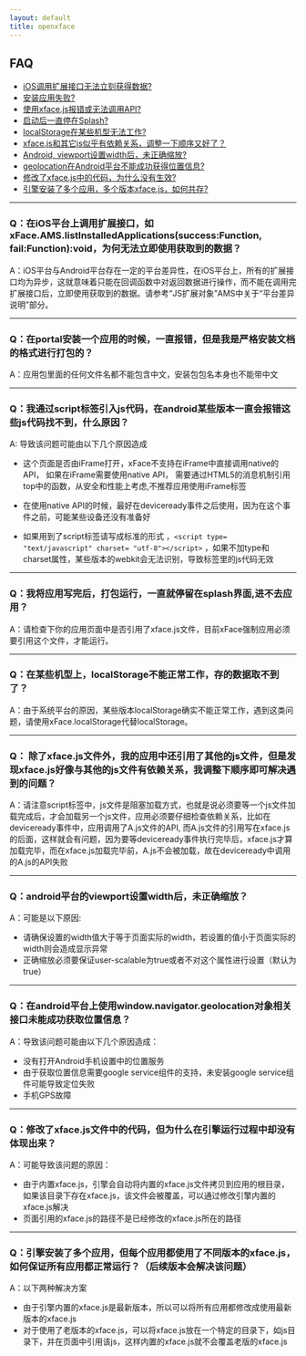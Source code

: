 ```yaml
---
layout: default
title: openxface
---
```


## FAQ

* [iOS调用扩展接口无法立刻获得数据?](#qiosxfaceamslistinstalledapplicationssuccessfunction_failfunctionvoid)
* [安装应用失败?](#qportal)
* [使用xface.js报错或无法调用API?](#qscriptjsandroidjs)
* [启动后一直停在Splash?](#qsplash)
* [localStorage在某些机型无法工作?](#qlocalstorage)
* [xface.js和其它js似乎有依赖关系，调整一下顺序又好了？](#q_xfacejsjsxfacejsjs)
* [Android, viewport设置width后，未正确缩放?](#qandroidviewportwidth)
* [geolocation在Android平台不能成功获得位置信息?](#qandroidwindownavigatorgeolocation)
* [修改了xface.js中的代码，为什么没有生效?](#qxfacejs)
* [引擎安装了多个应用，多个版本xface.js，如何共存?](#qxfacejs)

_______________
### Q：在iOS平台上调用扩展接口，如xFace.AMS.listInstalledApplications(success:Function, fail:Function):void，为何无法立即使用获取到的数据？

A：iOS平台与Android平台存在一定的平台差异性，在iOS平台上，所有的扩展接口均为异步，这就意味着只能在回调函数中对返回数据进行操作，而不能在调用完扩展接口后，立即使用获取到的数据。请参考“JS扩展对象”AMS中关于“平台差异说明”部分。

______________________________
### Q：在portal安装一个应用的时候，一直报错，但是我是严格安装文档的格式进行打包的？

A：应用包里面的任何文件名都不能包含中文，安装包包名本身也不能带中文

__________________
### Q：我通过script标签引入js代码，在android某些版本一直会报错这些js代码找不到，什么原因？

A: 导致该问题可能由以下几个原因造成

 - 这个页面是否由iFrame打开，xFace不支持在iFrame中直接调用native的API， 如果在iFrame需要使用native API， 需要通过HTML5的消息机制引用top中的函数，从安全和性能上考虑,不推荐应用使用iFrame标签
 
 - 在使用native API的时候，最好在deviceready事件之后使用，因为在这个事件之前，可能某些设备还没有准备好
 
 - 如果用到了script标签请写成标准的形式 ，`<script type= "text/javascript" charset= "utf-8"></script>` ，如果不加type和charset属性，某些版本的webkit会无法识别，导致标签里的js代码无效
 
____________________
### Q：我将应用写完后，打包运行，一直就停留在splash界面,进不去应用？


A：请检查下你的应用页面中是否引用了xface.js文件，目前xFace强制应用必须要引用这个文件，才能运行。

_______________
### Q：在某些机型上，localStorage不能正常工作，存的数据取不到了？

A：由于系统平台的原因，某些版本localStorage确实不能正常工作，遇到这类问题，请使用xFace.localStorage代替localStorage。

________________
### Q： 除了xface.js文件外，我的应用中还引用了其他的js文件，但是发现xface.js好像与其他的js文件有依赖关系，我调整下顺序即可解决遇到的问题？


A：请注意script标签中，js文件是阻塞加载方式，也就是说必须要等一个js文件加载完成后，才会加载另一个js文件，应用必须要仔细检查依赖关系，比如在deviceready事件中，应用调用了A.js文件的API, 而A.js文件的引用写在xface.js的后面，这样就会有问题，因为要等deviceready事件执行完毕后，xface.js才算加载完毕，而在xface.js加载完毕前，A.js不会被加载，故在deviceready中调用的A.js的API失败

__________________
### Q：android平台的viewport设置width后，未正确缩放？

A：可能是以下原因:

- 请确保设置的width值大于等于页面实际的width，若设置的值小于页面实际的width则会造成显示异常
- 正确缩放必须要保证user-scalable为true或者不对这个属性进行设置（默认为true）
 
_________________
### Q：在android平台上使用window.navigator.geolocation对象相关接口未能成功获取位置信息？ 

A：导致该问题可能由以下几个原因造成：

- 没有打开Android手机设置中的位置服务
- 由于获取位置信息需要google service组件的支持，未安装google service组件可能导致定位失败
- 手机GPS故障

_____________________
### Q：修改了xface.js文件中的代码，但为什么在引擎运行过程中却没有体现出来？

A：可能导致该问题的原因：

- 由于内置xface.js，引擎会自动将内置的xface.js文件拷贝到应用的根目录，如果该目录下存在xface.js，该文件会被覆盖，可以通过修改引擎内置的xface.js解决
- 页面引用的xface.js的路径不是已经修改的xface.js所在的路径

_________________
### Q：引擎安装了多个应用，但每个应用都使用了不同版本的xface.js，如何保证所有应用都正常运行？（后续版本会解决该问题）

A：以下两种解决方案

- 由于引擎内置的xface.js是最新版本，所以可以将所有应用都修改成使用最新版本的xface.js
- 对于使用了老版本的xface.js，可以将xface.js放在一个特定的目录下，如js目录下，并在页面中引用该js，这样内置的xface.js就不会覆盖老版的xface.js
